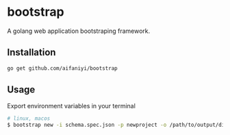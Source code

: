 # bootstrap

A golang web application bootstraping framework.

## Installation
```bash
go get github.com/aifaniyi/bootstrap
```

## Usage

Export environment variables in your terminal

```bash
# linux, macos
$ bootstrap new -i schema.spec.json -p newproject -o /path/to/output/dir
```
